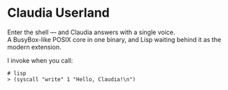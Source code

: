 # Claudia Userland
Enter the shell — and Claudia answers with a single voice.  
A BusyBox-like POSIX core in one binary, and Lisp waiting behind it as the modern extension.

I invoke when you call:
```
# lisp
> (syscall "write" 1 "Hello, Claudia!\n")
```
